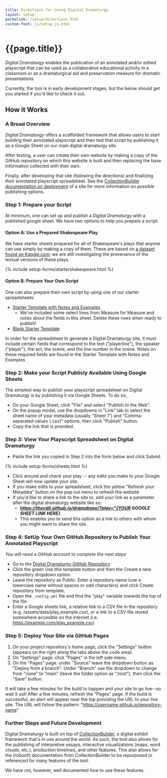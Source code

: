 ```yaml
---
title: Directions for Using Digital Dramaturgy
layout: setup
permalink: /setup/directions.html
custom-foot: js/setup-js.html
---
```


# {{page.title}}

_Digital Dramaturgy_ enables the publication of an annotated and/or edited playscript that can be used as a collaborative educational activity in a classroom or as a dramaturgical aid and preservation measure for dramatic presentations. 

Currently, the tool is in early development stages, but the below should get you started if you'd like to check it out. 

## How it Works

### A Broad Overview

_Digital Dramaturgy_ offers a scaffolded framework that allows users to start building their annotated playscript and then test that script by publishing it as a Google Sheet on our main digital dramaturgy site. 

After testing, a user can create their own website by making a copy of the GitHub repository on which this website is built and then replacing the base information collected with their own. 

Finally, after developing that site (following the directions) and finalizing their annotated playscript spreadsheet. See the [CollectionBuilder documentation on deployment](https://collectionbuilder.github.io/cb-docs/docs/deploy/) of a site for more information on possible publishing options. 

### Step 1: Prepare your Script

At minimum, one can set up and publish a _Digital Dramaturgy_ with a published google sheet. We have two options to help you prepare a script.

#### Option A: Use a Prepared Shakespeare Play

 We have starter sheets prepared for all of Shakespeare's plays that anyone can use simply by making a copy of them. These are based on [a dataset found on Kaggle.com](https://www.kaggle.com/datasets/kingburrito666/shakespeare-plays); we are still investigating the provenance of the textual versions of these plays. 

{% include setup-forms/startershakespeare.html %}

#### Option B: Prepare Your Own Script

One can also prepare their own script by using one of our starter spreadsheets:

- [Starter Template with Notes and Examples](https://docs.google.com/spreadsheets/d/1poB0eUjzNKAul30uNSSTJWgduVcUKohb8CH2fKxypK8/copy) 
    - We've included some select lines from Measure for Measure and notes about the fields in this sheet. Delete these rows when ready to publish!
- [Blank Starter Template](https://docs.google.com/spreadsheets/d/1OD4D9xQe59fCAxJN0Aag30BkbKDPHXbM5J_m_hvhTAk/copy) 

In order for the spreadsheet to generate a Digital Dramaturgy site, it must include certain fields that correspond to the text ("playerline"), the speaker ("player"), the act, the scene, and the line number in the scene. Notes on these required fields are found in the Starter Template with Notes and Examples 

### Step 2: Make your Script Publicly Available Using Google Sheets

The simplest way to publish your playscript spreadsheet on Digital Dramaturgy is by publishing it via Google Sheets. To do so, 

- On your Google Sheet, click "File" and select "Publish to the Web".
- On the popup modal, use the dropdowns in "Link" tab to select the sheet name of your metadata (usually "Sheet 1") and "Comma-separated values (.csv)" options, then click "Publish" button.
- Copy the link that is provided.

### Step 3: View Your Playscript Spreadsheet on Digital Dramaturgy

- Paste the link you copied in Step 2 into the form below and click Submit 

{% include setup-forms/sheets.html %}
 
- Click around and check your play -- any edits you make to your Google Sheet will now update your site. 
- If you make edits to your spreadsheet, click the yellow "Refresh your Metadata" button on the pop out menu to refresh the website
- If you'd like to share a link to the site or, add your link as a parameter after the digital dramaturgy website like so: 
    - ***https://thecdil.github.io/dramabase/?play="{YOUR GOOGLE SHEET LINK HERE}***
    - This enables you to send this option as a link to others with whom you might want to share the site.

### Step 4: SetUp Your Own GitHub Repository to Publish Your Annotated Playscript 

_You will need a GitHub account to complete the next steps_

- Go to the [Digital Dramaturgy GitHub Repository](https://github.com/thecdil/dramabase)
- Click the green Use this template button and then the Create a new repository dropdown option.
- Leave the repository as Public. Enter a repository name (use a lowercase name without spaces or odd characters) and click Create repository from template.
- Open the `_config.yml` file and find the "play" variable towards the top of the file 
- Enter a Google sheets link, a relative link to a CSV file in the repository (e.g. /assets/data/play_example.csv), or a link to a CSV file stored somewhere accesible on the internet (i.e. https://example.com/play_example.csv)

### Step 5: Deploy Your Site via GitHub Pages

1. On your project repository's home page, click the "Settings" button (appears on the right along the tabs above the code area).
2. On "Settings" page: click "Pages" in the left side menu.
3. On the "Pages" page: under "Source" leave the dropdown button as "Deploy from a branch". Under "Branch" use the dropdown to change from "none" to "main" (leave the folder option as "/root"), then click the "Save" button. 
 
It will take a few minutes for the build to happen and your site to go live--so wait it out!
After a few minutes, refresh the "Pages" page. 
If the build is successful, an alert will appear near the top providing the URL to your live site.
The URL will follow the pattern: "https://username.github.io/repository-name"

### Further Steps and Future Development

Digital Dramaturgy is built on top of  [CollectionBuilder](https://collectionbuilder.github.io/), a digital exhibit framework that's in use around the world. As such, the tool also allows for the publishing of interpretive essays, interactive visualizations (maps, word clouds, etc.), production timelines, and other features. This also allows for the (robust!) documentation from CollectionBuilder to be repurposed or referenced for many features of the tool. 

We have not, however, well documented how to use these features. 
